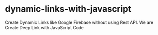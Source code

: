 # dynamic-links-with-javascript
Create Dynamic Links like Google Firebase without using Rest API. We are Create Deep Link with JavaScript Code
